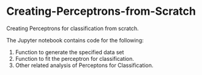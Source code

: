 # Creating-Perceptrons-from-Scratch
Creating Perceptrons for classification from scratch.

The Jupyter notebook contains code for the following:
1) Function to generate the specified data set
2) Function to fit the perceptron for classification.
3) Other related analysis of Perceptons for Classification.
